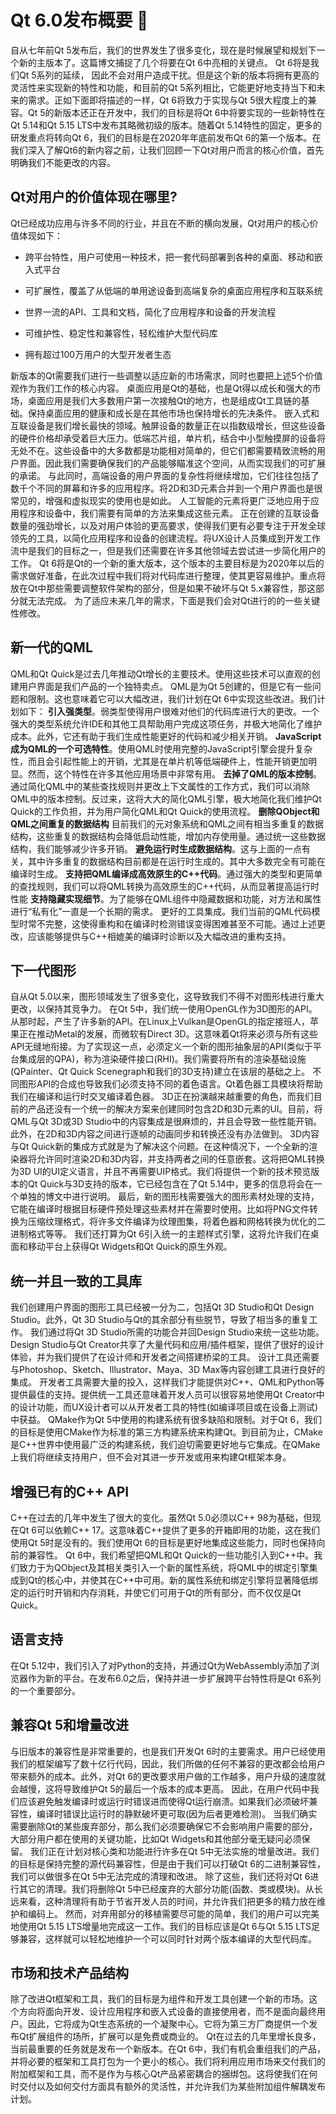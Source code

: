 # Qt 6.0发布概要 :100:

自从七年前Qt 5发布后，我们的世界发生了很多变化，现在是时候展望和规划下一个新的主版本了。这篇博文捕捉了几个将要在Qt 6中亮相的关键点。 Qt 6将是我们Qt 5系列的延续，
因此不会对用户造成干扰。但是这个新的版本将拥有更高的灵活性来实现新的特性和功能，和目前的Qt 5系列相比，它能更好地支持当下和未来的需求。正如下面即将描述的一样，Qt 6将致力于实现与Qt 5很大程度上的兼容。Qt 5的新版本还正在开发中，我们的目标是将Qt 6中将要实现的一些新特性在Qt 5.14和Qt 5.15 LTS中发布其略微初级的版本。随着Qt 5.14特性的固定，更多的研发重点将转向Qt 6，我们的目标是在2020年年底前发布Qt 6的第一个版本。在我们深入了解Qt6的新内容之前，让我们回顾一下Qt对用户而言的核心价值，首先明确我们不能更改的内容。

## Qt对用户的价值体现在哪里?

Qt已经成功应用与许多不同的行业，并且在不断的横向发展，Qt对用户的核心价值体现如下：

- 跨平台特性，用户可使用一种技术，把一套代码部署到各种的桌面、移动和嵌入式平台

- 可扩展性，覆盖了从低端的单用途设备到高端复杂的桌面应用程序和互联系统

- 世界一流的API、工具和文档，简化了应用程序和设备的开发流程

- 可维护性、稳定性和兼容性，轻松维护大型代码库

- 拥有超过100万用户的大型开发者生态

新版本的Qt需要我们进行一些调整以适应新的市场需求，同时也要把上述5个价值观作为我们工作的核心内容。 桌面应用是Qt的基础，也是Qt得以成长和强大的市场，桌面应用是我们大多数用户第一次接触Qt的地方，也是组成Qt工具链的基础。保持桌面应用的健康和成长是在其他市场也保持增长的先决条件。 嵌入式和互联设备是我们增长最快的领域。触屏设备的数量正在以指数级增长，但这些设备的硬件价格却承受着巨大压力。低端芯片组，单片机，结合中小型触摸屏的设备将无处不在。这些设备中的大多数都是功能相对简单的，但它们都需要精致流畅的用户界面。因此我们需要确保我们的产品能够瞄准这个空间，从而实现我们的可扩展的承诺。 与此同时，高端设备的用户界面的复杂性将继续增加，它们往往包括了数千个不同的屏幕和许多的应用程序。将2D和3D元素合并到一个用户界面也是很常见的，增强和虚拟现实的使用也是如此。 人工智能的元素将更广泛地应用于应用程序和设备中，我们需要有简单的方法来集成这些元素。 正在创建的互联设备数量的强劲增长，以及对用户体验的更高要求，使得我们更有必要专注于开发全球领先的工具，以简化应用程序和设备的创建流程。将UX设计人员集成到开发工作流中是我们的目标之一，但是我们还需要在许多其他领域去尝试进一步简化用户的工作。 Qt 6将是Qt的一个新的重大版本，这个版本的主要目标是为2020年以后的需求做好准备，在此次过程中我们将对代码库进行整理，使其更容易维护。重点将放在Qt中那些需要调整软件架构的部分，但是如果不破坏与Qt 5.x兼容性，那这部分就无法完成。 为了适应未来几年的需求，下面是我们会对Qt进行的的一些关键性修改。

## 新一代的QML

QML和Qt Quick是过去几年推动Qt增长的主要技术。使用这些技术可以直观的创建用户界面是我们产品的一个独特卖点。 QML是为Qt 5创建的，但是它有一些问题和限制。这也意味着它可以大幅改进，我们计划在Qt 6中实现这些改进。我们计划如下： **引入强类型**。弱类型使得用户很难对他们的代码库进行大的更改。一个强大的类型系统允许IDE和其他工具帮助用户完成这项任务，并极大地简化了维护成本。此外，它还有助于我们生成性能更好的代码和减少相关开销。 **JavaScript成为QML的一个可选特性**。使用QML时使用完整的JavaScript引擎会提升复杂性，而且会引起性能上的开销，尤其是在单片机等低端硬件上，性能开销更加明显。然而，这个特性在许多其他应用场景中非常有用。 **去掉了QML的版本控制**。通过简化QML中的某些查找规则并更改上下文属性的工作方式，我们可以消除QML中的版本控制。反过来，这将大大的简化QML引擎，极大地简化我们维护Qt Quick的工作负担，并为用户简化QML和Qt Quick的使用流程。 **删除QObject和QML之间重复的数据结构** 目前我们的元对象系统和QML之间有相当多重复的数据结构，这些重复的数据结构会降低启动性能，增加内存使用量。通过统一这些数据结构，我们能够减少许多开销。 **避免运行时生成数据结构**。这与上面的一点有关，其中许多重复的数据结构目前都是在运行时生成的。其中大多数完全有可能在编译时生成。 **支持把QML编译成高效原生的C++代码**。通过强大的类型和更简单的查找规则，我们可以将QML转换为高效原生的C++代码，从而显著提高运行时性能 **支持隐藏实现细节**。为了能够在QML组件中隐藏数据和功能，对方法和属性进行“私有化”一直是一个长期的需求。 更好的工具集成。我们当前的QML代码模型时常不完整，这使得重构和在编译时检测错误变得困难甚至不可能。通过上述更改，应该能够提供与C++相媲美的编译时诊断以及大幅改进的重构支持。

## 下一代图形

自从Qt 5.0以来，图形领域发生了很多变化，这导致我们不得不对图形栈进行重大更改，以保持其竞争力。 在Qt 5中，我们统一使用OpenGL作为3D图形的API。从那时起，产生了许多新的API。在Linux上Vulkan是OpenGL的指定接班人，苹果正在推动Metal的发展，而微软有Direct 3D。这意味着Qt将来必须与所有这些API无缝地衔接。为了实现这一点，必须定义一个新的图形抽象层的API(类似于平台集成层的QPA)，称为渲染硬件接口(RHI)。我们需要将所有的渲染基础设施(QPainter、Qt Quick Scenegraph和我们的3D支持)建立在该层的基础之上。 不同图形API的合成也导致我们必须支持不同的着色语言。Qt着色器工具模块将帮助我们在编译和运行时交叉编译着色器。 3D正在扮演越来越重要的角色，而我们目前的产品还没有一个统一的解决方案来创建同时包含2D和3D元素的UI。目前，将QML与Qt 3D或3D Studio中的内容集成是很麻烦的，并且会导致一些性能开销。此外，在2D和3D内容之间进行逐帧的动画同步和转换还没有办法做到。 3D内容与Qt Quick新的集成方式就是为了解决这个问题。在这种情况下，一个全新的渲染器将允许同时渲染2D和3D内容，并支持两者之间的任意嵌套。这将把QML转换为3D UI的UI定义语言，并且不再需要UIP格式。我们将提供一个新的技术预览版本的Qt Quick与3D支持的版本，它已经包含在了Qt 5.14中，更多的信息将会在一个单独的博文中进行说明。 最后，新的图形栈需要强大的图形素材处理的支持，它能在编译时根据目标硬件预处理这些素材并在需要时使用。比如将PNG文件转换为压缩纹理格式，将许多文件编译为纹理图集，将着色器和网格转换为优化的二进制格式等等。 我们还打算为Qt 6引入统一的主题样式引擎，这将允许我们在桌面和移动平台上获得Qt Widgets和Qt Quick的原生外观。

## 统一并且一致的工具库

我们创建用户界面的图形工具已经被一分为二，包括Qt 3D Studio和Qt Design Studio。此外，Qt 3D Studio与Qt的其余部分有些脱节，导致了相当多的重复工作。 我们通过将Qt 3D Studio所需的功能合并回Design Studio来统一这些功能。Design Studio与Qt Creator共享了大量代码和应用/插件框架，提供了很好的设计体验，并为我们提供了在设计师和开发者之间搭建桥梁的工具。 设计工具还需要与Photoshop、Sketch、Illustrator、Maya、3D Max等内容创建工具进行良好的集成。 开发者工具需要大量的投入，这样我们才能提供对C++、QML和Python等提供最佳的支持。提供统一工具还意味着开发人员可以很容易地使用Qt Creator中的设计功能，而UX设计者可以从开发者工具的特性(如编译项目或在设备上测试)中获益。 QMake作为Qt 5中使用的构建系统有很多缺陷和限制。对于Qt 6，我们的目标是使用CMake作为标准的第三方构建系统来构建Qt。到目前为止，CMake是C++世界中使用最广泛的构建系统，我们迫切需要更好地与它集成。在QMake上我们将继续支持用户，但不会对其进一步开发或用来构建Qt框架本身。

## 增强已有的C++ API

C++在过去的几年中发生了很大的变化。虽然Qt 5.0必须以C++ 98为基础，但现在Qt 6可以依赖C++ 17。这意味着C++提供了更多的开箱即用的功能，这在我们使用Qt 5时是没有的。我们使用Qt 6的目标是更好地集成这些能力，同时也保持向前的兼容性。 Qt 6中，我们希望把QML和Qt Quick的一些功能引入到C++中。我们致力于为QObject及其相关类引入一个新的属性系统，将QML中的绑定引擎集成到Qt的核心中，并使其在C++中可用。新的属性系统和绑定引擎将显著降低绑定的运行时开销和内存消耗，并使它们可用于Qt的所有部分，而不仅仅是Qt Quick。

## 语言支持

在Qt 5.12中，我们引入了对Python的支持，并通过Qt为WebAssembly添加了浏览器作为新的平台。在发布6.0之后，保持并进一步扩展跨平台特性将是Qt 6系列的一个重要部分。

## 兼容Qt 5和增量改进

与旧版本的兼容性是非常重要的，也是我们开发Qt 6时的主要需求。用户已经使用我们的框架编写了数十亿行代码，因此，我们所做的任何不兼容的更改都会给用户带来额外的成本。此外，对Qt 6的更改要求用户做的工作越多，用户升级的速度就会越慢，这将导致维护Qt 5的最后一个版本的成本更高。 因此，在用户代码中我们应该避免触发编译时或运行时错误进而使得Qt运行崩溃。如果我们必须破坏兼容性，编译时错误比运行时的静默破坏更可取(因为后者更难检测)。 当我们确实需要删除Qt的某些废弃部分，那么我们必须要确保它不会影响用户需要的部分，大部分用户都在使用的关键功能，比如Qt Widgets和其他部分毫无疑问必须保留。 我们正在计划对核心类和功能进行许多在Qt 5中无法实施的增量改进。我们的目标是保持完整的源代码兼容性，但是由于我们可以打破Qt 6的二进制兼容性，我们可以做很多在Qt 5中无法完成的清理和改进。 除了这些，我们还将对Qt 6进行其它的清理。我们将删除Qt 5中已经废弃的大部分功能(函数、类或模块)。从长远来看，这种清理将有助于节省开发人员的时间，并允许我们把更多的精力放在维护和编码上。 然而，对弃用部分的移植需要尽可能的简单，我们的用户可以完美地使用Qt 5.15 LTS增量地完成这一工作。我们的目标应该是Qt 6与Qt 5.15 LTS足够兼容，这样就可以轻松地维护一个可以同时针对两个版本编译的大型代码库。

## 市场和技术产品结构

除了改进Qt框架和工具，我们的目标是为组件和开发工具创建一个新的市场。这个方向将面向开发、设计应用程序和嵌入式设备的直接使用者，而不是面向最终用户。因此，它将成为Qt生态系统的一个凝聚中心。它将为第三方厂商提供一个发布Qt扩展组件的场所，扩展可以是免费或商业的。 Qt在过去的几年里增长良多，当前最重要的任务就是发布一个新版本。在Qt 6中，我们有机会重组我们的产品，并将必要的框架和工具打包为一个更小的核心。我们将利用应用市场来交付我们的附加框架和工具，而不是作为与核心Qt产品紧密耦合的捆绑包。这将使我们在何时交付以及如何交付方面具有额外的灵活性，并允许我们为某些附加组件解耦发布计划。